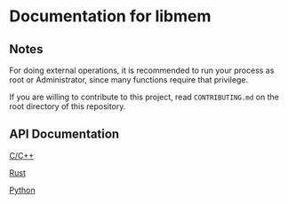# Documentation for libmem

## Notes

For doing external operations, it is recommended to run your process as root or Administrator, since many functions require that privilege.

If you are willing to contribute to this project, read `CONTRIBUTING.md` on the root directory of this repository.

## API Documentation

[C/C++](api/c)

[Rust](api/rust)

[Python](api/python)
